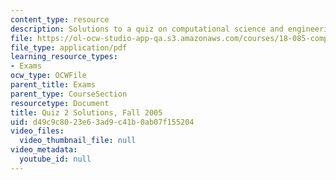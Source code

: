 ```yaml
---
content_type: resource
description: Solutions to a quiz on computational science and engineering.
file: https://ol-ocw-studio-app-qa.s3.amazonaws.com/courses/18-085-computational-science-and-engineering-i-fall-2008/d49c9c8023e63ad9c41b0ab07f155204_q2sols18085f05.pdf
file_type: application/pdf
learning_resource_types:
- Exams
ocw_type: OCWFile
parent_title: Exams
parent_type: CourseSection
resourcetype: Document
title: Quiz 2 Solutions, Fall 2005
uid: d49c9c80-23e6-3ad9-c41b-0ab07f155204
video_files:
  video_thumbnail_file: null
video_metadata:
  youtube_id: null
---
```

